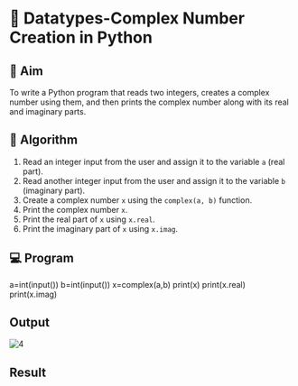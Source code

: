 # 🧮 Datatypes-Complex Number Creation in Python

## 🎯 Aim
To write a Python program that reads two integers, creates a complex number using them, and then prints the complex number along with its real and imaginary parts.

## 🧠 Algorithm
1. Read an integer input from the user and assign it to the variable `a` (real part).
2. Read another integer input from the user and assign it to the variable `b` (imaginary part).
3. Create a complex number `x` using the `complex(a, b)` function.
4. Print the complex number `x`.
5. Print the real part of `x` using `x.real`.
6. Print the imaginary part of `x` using `x.imag`.

## 💻 Program
a=int(input()) 
b=int(input()) 
x=complex(a,b) 
print(x) 
print(x.real) 
print(x.imag)

## Output
![4](https://github.com/user-attachments/assets/953b3325-be50-4e0d-b8d2-df9c22cebf18)


## Result
